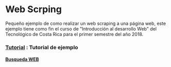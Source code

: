 # Web Scrping

Pequeño ejemplo de como realizar un web scraping a una página web, este ejemplo tiene como fin el curso de "Introducción al desarrollo Web" del Tecnológico de Costa Rica para el primer semestre del año 2018.

### [Tutorial](https://www.digitalocean.com/community/tutorials/how-to-use-node-js-request-and-cheerio-to-set-up-simple-web-scraping) : Tutorial de ejemplo

#### [Busqueda WEB](https://www.google.com/search?q=web+scraping+con+node&oq=Web+scraping+&aqs=chrome.2.69i57j0j35i39l2j0l2.6639j0j7&sourceid=chrome&ie=UTF-8)
